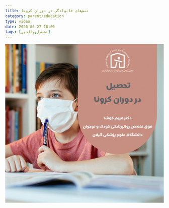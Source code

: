 ```yaml
---
title: تنش‌های خانوادگی در دوران کرونا  
category: parent/education
type: video
date: 2020-06-27 18:00
tags: [تحصیل,والدین]
---
```


[![](../../static/images/koosha-education-cover.png)](../../static/videos/koosha-education.mp4)
